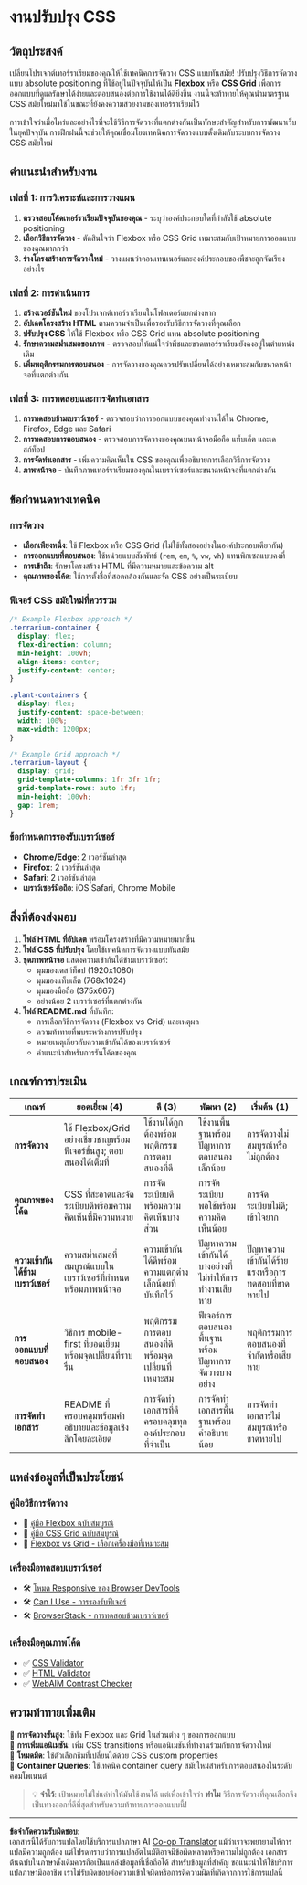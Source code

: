 <!--
CO_OP_TRANSLATOR_METADATA:
{
  "original_hash": "bee6762d4092a13fc7c338814963f980",
  "translation_date": "2025-10-23T21:05:17+00:00",
  "source_file": "3-terrarium/2-intro-to-css/assignment.md",
  "language_code": "th"
}
-->
# งานปรับปรุง CSS

## วัตถุประสงค์

เปลี่ยนโปรเจกต์เทอร์ราเรียมของคุณให้ใช้เทคนิคการจัดวาง CSS แบบทันสมัย! ปรับปรุงวิธีการจัดวางแบบ absolute positioning ที่ใช้อยู่ในปัจจุบันให้เป็น **Flexbox** หรือ **CSS Grid** เพื่อการออกแบบที่ดูแลรักษาได้ง่ายและตอบสนองต่อการใช้งานได้ดียิ่งขึ้น งานนี้จะท้าทายให้คุณนำมาตรฐาน CSS สมัยใหม่มาใช้ในขณะที่ยังคงความสวยงามของเทอร์ราเรียมไว้

การเข้าใจว่าเมื่อไหร่และอย่างไรที่จะใช้วิธีการจัดวางที่แตกต่างกันเป็นทักษะสำคัญสำหรับการพัฒนาเว็บในยุคปัจจุบัน การฝึกฝนนี้จะช่วยให้คุณเชื่อมโยงเทคนิคการจัดวางแบบดั้งเดิมกับระบบการจัดวาง CSS สมัยใหม่

## คำแนะนำสำหรับงาน

### เฟสที่ 1: การวิเคราะห์และการวางแผน
1. **ตรวจสอบโค้ดเทอร์ราเรียมปัจจุบันของคุณ** - ระบุว่าองค์ประกอบใดที่กำลังใช้ absolute positioning
2. **เลือกวิธีการจัดวาง** - ตัดสินใจว่า Flexbox หรือ CSS Grid เหมาะสมกับเป้าหมายการออกแบบของคุณมากกว่า
3. **ร่างโครงสร้างการจัดวางใหม่** - วางแผนว่าคอนเทนเนอร์และองค์ประกอบของพืชจะถูกจัดเรียงอย่างไร

### เฟสที่ 2: การดำเนินการ
1. **สร้างเวอร์ชันใหม่** ของโปรเจกต์เทอร์ราเรียมในโฟลเดอร์แยกต่างหาก
2. **อัปเดตโครงสร้าง HTML** ตามความจำเป็นเพื่อรองรับวิธีการจัดวางที่คุณเลือก
3. **ปรับปรุง CSS** ให้ใช้ Flexbox หรือ CSS Grid แทน absolute positioning
4. **รักษาความสม่ำเสมอของภาพ** - ตรวจสอบให้แน่ใจว่าพืชและขวดเทอร์ราเรียมยังคงอยู่ในตำแหน่งเดิม
5. **เพิ่มพฤติกรรมการตอบสนอง** - การจัดวางของคุณควรปรับเปลี่ยนได้อย่างเหมาะสมกับขนาดหน้าจอที่แตกต่างกัน

### เฟสที่ 3: การทดสอบและการจัดทำเอกสาร
1. **การทดสอบข้ามเบราว์เซอร์** - ตรวจสอบว่าการออกแบบของคุณทำงานได้ใน Chrome, Firefox, Edge และ Safari
2. **การทดสอบการตอบสนอง** - ตรวจสอบการจัดวางของคุณบนหน้าจอมือถือ แท็บเล็ต และเดสก์ท็อป
3. **การจัดทำเอกสาร** - เพิ่มความคิดเห็นใน CSS ของคุณเพื่ออธิบายการเลือกวิธีการจัดวาง
4. **ภาพหน้าจอ** - บันทึกภาพเทอร์ราเรียมของคุณในเบราว์เซอร์และขนาดหน้าจอที่แตกต่างกัน

## ข้อกำหนดทางเทคนิค

### การจัดวาง
- **เลือกเพียงหนึ่ง**: ใช้ Flexbox หรือ CSS Grid (ไม่ใช้ทั้งสองอย่างในองค์ประกอบเดียวกัน)
- **การออกแบบที่ตอบสนอง**: ใช้หน่วยแบบสัมพัทธ์ (`rem`, `em`, `%`, `vw`, `vh`) แทนพิกเซลแบบคงที่
- **การเข้าถึง**: รักษาโครงสร้าง HTML ที่มีความหมายและข้อความ alt
- **คุณภาพของโค้ด**: ใช้การตั้งชื่อที่สอดคล้องกันและจัด CSS อย่างเป็นระเบียบ

### ฟีเจอร์ CSS สมัยใหม่ที่ควรรวม
```css
/* Example Flexbox approach */
.terrarium-container {
  display: flex;
  flex-direction: column;
  min-height: 100vh;
  align-items: center;
  justify-content: center;
}

.plant-containers {
  display: flex;
  justify-content: space-between;
  width: 100%;
  max-width: 1200px;
}

/* Example Grid approach */
.terrarium-layout {
  display: grid;
  grid-template-columns: 1fr 3fr 1fr;
  grid-template-rows: auto 1fr;
  min-height: 100vh;
  gap: 1rem;
}
```

### ข้อกำหนดการรองรับเบราว์เซอร์
- **Chrome/Edge**: 2 เวอร์ชันล่าสุด
- **Firefox**: 2 เวอร์ชันล่าสุด  
- **Safari**: 2 เวอร์ชันล่าสุด
- **เบราว์เซอร์มือถือ**: iOS Safari, Chrome Mobile

## สิ่งที่ต้องส่งมอบ

1. **ไฟล์ HTML ที่อัปเดต** พร้อมโครงสร้างที่มีความหมายมากขึ้น
2. **ไฟล์ CSS ที่ปรับปรุง** โดยใช้เทคนิคการจัดวางแบบทันสมัย
3. **ชุดภาพหน้าจอ** แสดงความเข้ากันได้ข้ามเบราว์เซอร์:
   - มุมมองเดสก์ท็อป (1920x1080)
   - มุมมองแท็บเล็ต (768x1024) 
   - มุมมองมือถือ (375x667)
   - อย่างน้อย 2 เบราว์เซอร์ที่แตกต่างกัน
4. **ไฟล์ README.md** ที่บันทึก:
   - การเลือกวิธีการจัดวาง (Flexbox vs Grid) และเหตุผล
   - ความท้าทายที่พบระหว่างการปรับปรุง
   - หมายเหตุเกี่ยวกับความเข้ากันได้ของเบราว์เซอร์
   - คำแนะนำสำหรับการรันโค้ดของคุณ

## เกณฑ์การประเมิน

| เกณฑ์ | ยอดเยี่ยม (4) | ดี (3) | พัฒนา (2) | เริ่มต้น (1) |
|-------|---------------|--------|-----------|--------------|
| **การจัดวาง** | ใช้ Flexbox/Grid อย่างเชี่ยวชาญพร้อมฟีเจอร์ขั้นสูง; ตอบสนองได้เต็มที่ | ใช้งานได้ถูกต้องพร้อมพฤติกรรมการตอบสนองที่ดี | ใช้งานพื้นฐานพร้อมปัญหาการตอบสนองเล็กน้อย | การจัดวางไม่สมบูรณ์หรือไม่ถูกต้อง |
| **คุณภาพของโค้ด** | CSS ที่สะอาดและจัดระเบียบดีพร้อมความคิดเห็นที่มีความหมาย | การจัดระเบียบดีพร้อมความคิดเห็นบางส่วน | การจัดระเบียบพอใช้พร้อมความคิดเห็นน้อย | การจัดระเบียบไม่ดี; เข้าใจยาก |
| **ความเข้ากันได้ข้ามเบราว์เซอร์** | ความสม่ำเสมอที่สมบูรณ์แบบในเบราว์เซอร์ที่กำหนดพร้อมภาพหน้าจอ | ความเข้ากันได้ดีพร้อมความแตกต่างเล็กน้อยที่บันทึกไว้ | ปัญหาความเข้ากันได้บางอย่างที่ไม่ทำให้การทำงานเสียหาย | ปัญหาความเข้ากันได้ร้ายแรงหรือการทดสอบที่ขาดหายไป |
| **การออกแบบที่ตอบสนอง** | วิธีการ mobile-first ที่ยอดเยี่ยมพร้อมจุดเปลี่ยนที่ราบรื่น | พฤติกรรมการตอบสนองที่ดีพร้อมจุดเปลี่ยนที่เหมาะสม | ฟีเจอร์การตอบสนองพื้นฐานพร้อมปัญหาการจัดวางบางอย่าง | พฤติกรรมการตอบสนองที่จำกัดหรือเสียหาย |
| **การจัดทำเอกสาร** | README ที่ครอบคลุมพร้อมคำอธิบายและข้อมูลเชิงลึกโดยละเอียด | การจัดทำเอกสารที่ดีครอบคลุมทุกองค์ประกอบที่จำเป็น | การจัดทำเอกสารพื้นฐานพร้อมคำอธิบายน้อย | การจัดทำเอกสารไม่สมบูรณ์หรือขาดหายไป |

## แหล่งข้อมูลที่เป็นประโยชน์

### คู่มือวิธีการจัดวาง
- 📖 [คู่มือ Flexbox ฉบับสมบูรณ์](https://css-tricks.com/snippets/css/a-guide-to-flexbox/)
- 📖 [คู่มือ CSS Grid ฉบับสมบูรณ์](https://css-tricks.com/snippets/css/complete-guide-grid/)
- 📖 [Flexbox vs Grid - เลือกเครื่องมือที่เหมาะสม](https://blog.webdevsimplified.com/2022-11/flexbox-vs-grid/)

### เครื่องมือทดสอบเบราว์เซอร์
- 🛠️ [โหมด Responsive ของ Browser DevTools](https://developer.chrome.com/docs/devtools/device-mode/)
- 🛠️ [Can I Use - การรองรับฟีเจอร์](https://caniuse.com/)
- 🛠️ [BrowserStack - การทดสอบข้ามเบราว์เซอร์](https://www.browserstack.com/)

### เครื่องมือคุณภาพโค้ด
- ✅ [CSS Validator](https://jigsaw.w3.org/css-validator/)
- ✅ [HTML Validator](https://validator.w3.org/)
- ✅ [WebAIM Contrast Checker](https://webaim.org/resources/contrastchecker/)

## ความท้าทายเพิ่มเติม

🌟 **การจัดวางขั้นสูง**: ใช้ทั้ง Flexbox และ Grid ในส่วนต่าง ๆ ของการออกแบบ  
🌟 **การเพิ่มแอนิเมชัน**: เพิ่ม CSS transitions หรือแอนิเมชันที่ทำงานร่วมกับการจัดวางใหม่  
🌟 **โหมดมืด**: ใช้ตัวเลือกธีมที่เปลี่ยนได้ด้วย CSS custom properties  
🌟 **Container Queries**: ใช้เทคนิค container query สมัยใหม่สำหรับการตอบสนองในระดับคอมโพเนนต์  

> 💡 **จำไว้**: เป้าหมายไม่ใช่แค่ทำให้มันใช้งานได้ แต่เพื่อเข้าใจว่า **ทำไม** วิธีการจัดวางที่คุณเลือกจึงเป็นทางออกที่ดีที่สุดสำหรับความท้าทายการออกแบบนี้!

---

**ข้อจำกัดความรับผิดชอบ**:  
เอกสารนี้ได้รับการแปลโดยใช้บริการแปลภาษา AI [Co-op Translator](https://github.com/Azure/co-op-translator) แม้ว่าเราจะพยายามให้การแปลมีความถูกต้อง แต่โปรดทราบว่าการแปลอัตโนมัติอาจมีข้อผิดพลาดหรือความไม่ถูกต้อง เอกสารต้นฉบับในภาษาดั้งเดิมควรถือเป็นแหล่งข้อมูลที่เชื่อถือได้ สำหรับข้อมูลที่สำคัญ ขอแนะนำให้ใช้บริการแปลภาษามืออาชีพ เราไม่รับผิดชอบต่อความเข้าใจผิดหรือการตีความผิดที่เกิดจากการใช้การแปลนี้